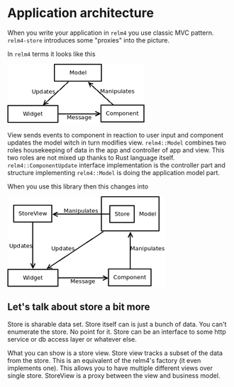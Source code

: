 # Application architecture

When you write your application in `relm4` you use classic MVC pattern. `relm4-store` introduces some "proxies" into the picture.

In `relm4` terms it looks like this

![relm4 MVC](./assets/mvc.png)

View sends events to component in reaction to user input and component updates the model witch in turn modifies view. `relm4::Model` combines two roles housekeeping of data in the app and controller of app and view. This two roles are not mixed up thanks to Rust language itself. `relm4::ComponentUpdate` interface implementation is the controller part and structure implementing `relm4::Model` is doing the application model part.

When you use this library then this changes into

![relm4-store MVC](./assets/mvc-store.png)

## Let's talk about store a bit more

Store is sharable data set. Store itself can is just a bunch of data. You can't enumerate the store. No point for it. Store can be an interface to some http service or db access layer or whatever else.

What you can show is a store view. Store view tracks a subset of the data from the store. This is an equivalent of the relm4's factory (it even implements one). This allows you to have multiple different views over single store. StoreView is a proxy between the view and business model.
